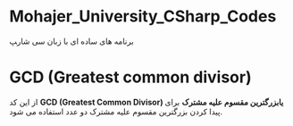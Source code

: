 # Mohajer_University_CSharp_Codes
برنامه های ساده ای با زبان سی شار‍پ
# GCD (Greatest common divisor)
 از این کد **GCD (Greatest Common Divisor) یابزرگترین مقسوم علیه مشترک** برای پیدا کردن بزرگترین مقسوم علیه مشترک دو عدد استفاده می شود.
